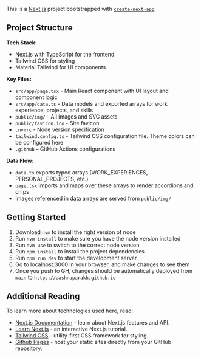 This is a [Next.js](https://nextjs.org/) project bootstrapped with [`create-next-app`](https://github.com/vercel/next.js/tree/canary/packages/create-next-app).

## Project Structure

**Tech Stack:**

- Next.js with TypeScript for the frontend
- Tailwind CSS for styling
- Material Tailwind for UI components

**Key Files:**

- `src/app/page.tsx` - Main React component with UI layout and component logic
- `src/app/data.ts` - Data models and exported arrays for work experience, projects, and skills
- `public/img/` - All images and SVG assets
- `public/favicon.ico` - Site favicon
- `.nvmrc` - Node version specification
- `tailwind.config.ts` - Tailwind CSS configuration file. Theme colors can be configured here
- `.github` – GitHub Actions configurations

**Data Flow:**

- `data.ts` exports typed arrays (WORK_EXPERIENCES, PERSONAL_PROJECTS, etc.)
- `page.tsx` imports and maps over these arrays to render accordions and chips
- Images referenced in data arrays are served from `public/img/`

## Getting Started

1. Download `nvm` to install the right version of node
2. Run `nvm install` to make sure you have the node version installed
3. Run `nvm use` to switch to the correct node version
4. Run `npm install` to install the project dependencies
5. Run `npm run dev` to start the development server
6. Go to localhost:3000 in your browser, and make changes to see them
7. Once you push to GH, changes should be automatically deployed from `main` to `https://aashnaparakh.github.io`

## Additional Reading

To learn more about technologies used here, read:

- [Next.js Documentation](https://nextjs.org/docs) - learn about Next.js features and API.
- [Learn Next.js](https://nextjs.org/learn) - an interactive Next.js tutorial.
- [Tailwind CSS](https://tailwindcss.com/docs) - utility-first CSS framework for styling.
- [Github Pages](https://pages.github.com/) - host your static sites directly from your GitHub repository.
